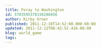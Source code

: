 ```yaml
---
title: Foray to Washington
id: 5783595370150288456
author: Kirby Urner
published: 2011-12-10T14:52:00.000-08:00
updated: 2011-12-12T08:42:52.416-08:00
blog: world_game
tags: 
---
```


